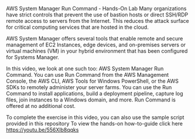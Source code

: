 AWS System Manager Run Command - Hands-On Lab
Many organizations have strict controls that prevent the use of bastion hosts or direct SSH/RDP remote access to servers from the Internet. This reduces the attack surface for critical computing services that are hosted in the cloud.

AWS System Manager offers several tools that enable remote and secure management of EC2 Instances, edge devices, and on-premises servers or virtual machines (VM) in your hybrid environment that has been configured for Systems Manager. 

In this video, we look at one such too: AWS System Manager Run Command. You can use Run Command from the AWS Management Console, the AWS CLI, AWS Tools for Windows PowerShell, or the AWS SDKs to remotely administer your server farms. You can use the Run Command to install applications, build a deployment pipeline, capture log files, join instances to a Windows domain, and more. Run Command is offered at no additional cost. 

To complete the exercise in this video, you can also use the sample script provided in this repository
To view the hands-on how-to-guide click here https://youtu.be/556Xlb8qqks
